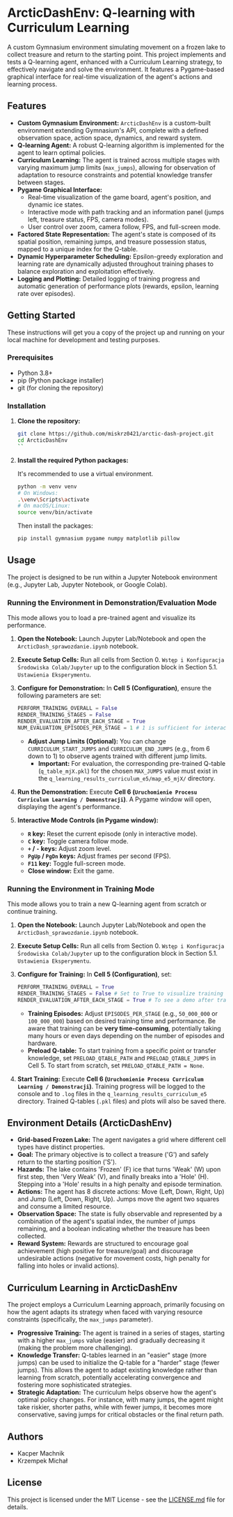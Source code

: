 # ArcticDashEnv: Q-learning with Curriculum Learning

A custom Gymnasium environment simulating movement on a frozen lake to collect treasure and return to the starting point. This project implements and tests a Q-learning agent, enhanced with a Curriculum Learning strategy, to effectively navigate and solve the environment. It features a Pygame-based graphical interface for real-time visualization of the agent's actions and learning process.

## Features

*   **Custom Gymnasium Environment:** `ArcticDashEnv` is a custom-built environment extending Gymnasium's API, complete with a defined observation space, action space, dynamics, and reward system.
*   **Q-learning Agent:** A robust Q-learning algorithm is implemented for the agent to learn optimal policies.
*   **Curriculum Learning:** The agent is trained across multiple stages with varying maximum jump limits (`max_jumps`), allowing for observation of adaptation to resource constraints and potential knowledge transfer between stages.
*   **Pygame Graphical Interface:**
    *   Real-time visualization of the game board, agent's position, and dynamic ice states.
    *   Interactive mode with path tracking and an information panel (jumps left, treasure status, FPS, camera modes).
    *   User control over zoom, camera follow, FPS, and full-screen mode.
*   **Factored State Representation:** The agent's state is composed of its spatial position, remaining jumps, and treasure possession status, mapped to a unique index for the Q-table.
*   **Dynamic Hyperparameter Scheduling:** Epsilon-greedy exploration and learning rate are dynamically adjusted throughout training phases to balance exploration and exploitation effectively.
*   **Logging and Plotting:** Detailed logging of training progress and automatic generation of performance plots (rewards, epsilon, learning rate over episodes).

## Getting Started

These instructions will get you a copy of the project up and running on your local machine for development and testing purposes.

### Prerequisites

*   Python 3.8+
*   pip (Python package installer)
*   git (for cloning the repository)

### Installation

1.  **Clone the repository:**

    ```bash
    git clone https://github.com/miskrz0421/arctic-dash-project.git
    cd ArcticDashEnv
    ``

2.  **Install the required Python packages:**

    It's recommended to use a virtual environment.

    ```bash
    python -m venv venv
    # On Windows:
    .\venv\Scripts\activate
    # On macOS/Linux:
    source venv/bin/activate
    ```
    
    Then install the packages:

    ```bash
    pip install gymnasium pygame numpy matplotlib pillow
    ```

## Usage

The project is designed to be run within a Jupyter Notebook environment (e.g., Jupyter Lab, Jupyter Notebook, or Google Colab).

### Running the Environment in Demonstration/Evaluation Mode

This mode allows you to load a pre-trained agent and visualize its performance.

1.  **Open the Notebook:**
    Launch Jupyter Lab/Notebook and open the `ArcticDash_sprawozdanie.ipynb` notebook.

2.  **Execute Setup Cells:**
    Run all cells from Section 0. `Wstęp i Konfiguracja Środowiska Colab/Jupyter` up to the configuration block in Section 5.1. `Ustawienia Eksperymentu`.

3.  **Configure for Demonstration:**
    In **Cell 5 (Configuration)**, ensure the following parameters are set:
    ```python
    PERFORM_TRAINING_OVERALL = False
    RENDER_TRAINING_STAGES = False
    RENDER_EVALUATION_AFTER_EACH_STAGE = True
    NUM_EVALUATION_EPISODES_PER_STAGE = 1 # 1 is sufficient for interactive mode
    ```
    *   **Adjust Jump Limits (Optional):** You can change `CURRICULUM_START_JUMPS` and `CURRICULUM_END_JUMPS` (e.g., from 6 down to 1) to observe agents trained with different jump limits.
        *   **Important:** For evaluation, the corresponding pre-trained Q-table (`q_table_mjX.pkl`) for the chosen `MAX_JUMPS` value must exist in the `q_learning_results_curriculum_e5/map_e5_mjX/` directory.

4.  **Run the Demonstration:**
    Execute **Cell 6 (`Uruchomienie Procesu Curriculum Learning / Demonstracji`)**.
    A Pygame window will open, displaying the agent's performance.

5.  **Interactive Mode Controls (in Pygame window):**
    *   **`R` key:** Reset the current episode (only in interactive mode).
    *   **`C` key:** Toggle camera follow mode.
    *   **`+` / `-` keys:** Adjust zoom level.
    *   **`PgUp` / `PgDn` keys:** Adjust frames per second (FPS).
    *   **`F11` key:** Toggle full-screen mode.
    *   **Close window:** Exit the game.

### Running the Environment in Training Mode

This mode allows you to train a new Q-learning agent from scratch or continue training.

1.  **Open the Notebook:**
    Launch Jupyter Lab/Notebook and open the `ArcticDash_sprawozdanie.ipynb` notebook.

2.  **Execute Setup Cells:**
    Run all cells from Section 0. `Wstęp i Konfiguracja Środowiska Colab/Jupyter` up to the configuration block in Section 5.1. `Ustawienia Eksperymentu`.

3.  **Configure for Training:**
    In **Cell 5 (Configuration)**, set:
    ```python
    PERFORM_TRAINING_OVERALL = True
    RENDER_TRAINING_STAGES = False # Set to True to visualize training (may slow down significantly)
    RENDER_EVALUATION_AFTER_EACH_STAGE = True # To see a demo after training
    ```
    *   **Training Episodes:** Adjust `EPISODES_PER_STAGE` (e.g., `50_000_000` or `100_000_000`) based on desired training time and performance. Be aware that training can be **very time-consuming**, potentially taking many hours or even days depending on the number of episodes and hardware.
    *   **Preload Q-table:** To start training from a specific point or transfer knowledge, set `PRELOAD_QTABLE_PATH` and `PRELOAD_QTABLE_JUMPS` in Cell 5. To start from scratch, set `PRELOAD_QTABLE_PATH = None`.

4.  **Start Training:**
    Execute **Cell 6 (`Uruchomienie Procesu Curriculum Learning / Demonstracji`)**.
    Training progress will be logged to the console and to `.log` files in the `q_learning_results_curriculum_e5` directory. Trained Q-tables (`.pkl` files) and plots will also be saved there.

## Environment Details (ArcticDashEnv)

*   **Grid-based Frozen Lake:** The agent navigates a grid where different cell types have distinct properties.
*   **Goal:** The primary objective is to collect a treasure ('G') and safely return to the starting position ('S').
*   **Hazards:** The lake contains 'Frozen' (F) ice that turns 'Weak' (W) upon first step, then 'Very Weak' (V), and finally breaks into a 'Hole' (H). Stepping into a 'Hole' results in a high penalty and episode termination.
*   **Actions:** The agent has 8 discrete actions: Move (Left, Down, Right, Up) and Jump (Left, Down, Right, Up). Jumps move the agent two squares and consume a limited resource.
*   **Observation Space:** The state is fully observable and represented by a combination of the agent's spatial index, the number of jumps remaining, and a boolean indicating whether the treasure has been collected.
*   **Reward System:** Rewards are structured to encourage goal achievement (high positive for treasure/goal) and discourage undesirable actions (negative for movement costs, high penalty for falling into holes or invalid actions).

## Curriculum Learning in ArcticDashEnv

The project employs a Curriculum Learning approach, primarily focusing on how the agent adapts its strategy when faced with varying resource constraints (specifically, the `max_jumps` parameter).

*   **Progressive Training:** The agent is trained in a series of stages, starting with a higher `max_jumps` value (easier) and gradually decreasing it (making the problem more challenging).
*   **Knowledge Transfer:** Q-tables learned in an "easier" stage (more jumps) can be used to initialize the Q-table for a "harder" stage (fewer jumps). This allows the agent to adapt existing knowledge rather than learning from scratch, potentially accelerating convergence and fostering more sophisticated strategies.
*   **Strategic Adaptation:** The curriculum helps observe how the agent's optimal policy changes. For instance, with many jumps, the agent might take riskier, shorter paths, while with fewer jumps, it becomes more conservative, saving jumps for critical obstacles or the final return path.

## Authors

*   Kacper Machnik
*   Krzempek Michał

## License

This project is licensed under the MIT License - see the [LICENSE.md](LICENSE.md) file for details.
